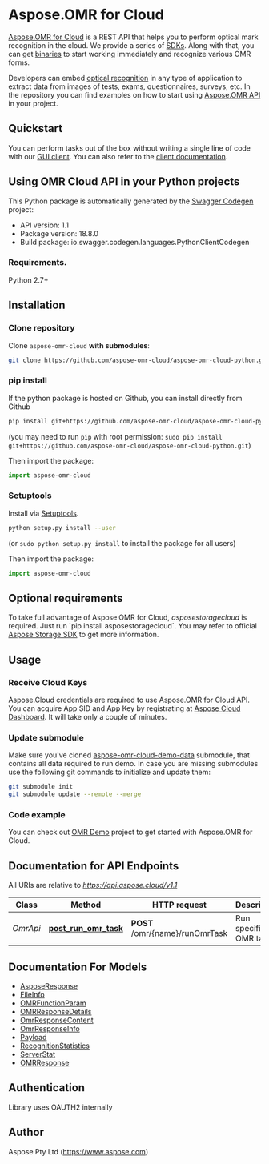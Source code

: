 # Aspose.OMR for Cloud

[Aspose.OMR for Cloud](https://products.aspose.cloud/omr/) is a REST API that helps you to perform optical mark recognition in the cloud. We provide a series of [SDKs](https://github.com/aspose-omr-cloud). Along with that, you can get [binaries](https://github.com/aspose-omr-cloud/aspose-omr-cloud-dotnet/releases) to start working immediately and recognize various OMR forms.

Developers can embed [optical recognition](https://en.wikipedia.org/wiki/Optical_mark_recognition) in any type of application to extract data from images of tests, exams, questionnaires, surveys, etc. In the repository you can find examples on how to start using [Aspose.OMR API](https://docs.aspose.cloud/display/omrcloud/OMR+API+Specification) in your project.

## Quickstart

You can perform tasks out of the box without writing a single line of code with our [GUI client](https://github.com/aspose-omr-cloud/aspose-omr-cloud-dotnet/releases). You can also refer to the [client documentation](https://docs.aspose.cloud/display/omrcloud/Aspose.OMR.Client+Application).

## Using OMR Cloud API in your Python projects

This Python package is automatically generated by the [Swagger Codegen](https://github.com/swagger-api/swagger-codegen) project:

- API version: 1.1
- Package version: 18.8.0
- Build package: io.swagger.codegen.languages.PythonClientCodegen

### Requirements.

Python 2.7+

## Installation



### Clone repository

Clone `aspose-omr-cloud` **with submodules**:
```sh
git clone https://github.com/aspose-omr-cloud/aspose-omr-cloud-python.git --recurse-submodules
```



### pip install

If the python package is hosted on Github, you can install directly from Github

```sh
pip install git+https://github.com/aspose-omr-cloud/aspose-omr-cloud-python.git
```
(you may need to run `pip` with root permission: `sudo pip install git+https://github.com/aspose-omr-cloud/aspose-omr-cloud-python.git`)

Then import the package:
```python
import aspose-omr-cloud 
```

### Setuptools

Install via [Setuptools](http://pypi.python.org/pypi/setuptools).

```sh
python setup.py install --user
```
(or `sudo python setup.py install` to install the package for all users)

Then import the package:
```python
import aspose-omr-cloud
```
## Optional requirements

To take full advantage of Aspose.OMR for Cloud, _asposestoragecloud_ is required. Just run &#x60;pip install asposestoragecloud&#x60;. You may refer to official [Aspose Storage SDK](https://github.com/aspose-storage-cloud/aspose-storage-cloud-python) to get more information.

## Usage

### Receive Cloud Keys
Aspose.Cloud credentials are required to use Aspose.OMR for Cloud API. You can acquire App SID and App Key by registrating at [Aspose Cloud Dashboard](https://dashboard.aspose.cloud). It will take only a couple of minutes.


### Update submodule 
Make sure you've cloned [aspose-omr-cloud-demo-data](https://github.com/aspose-omr-cloud/aspose-omr-cloud-demo-data) submodule, that contains all data required to run demo.
In case you are missing submodules use the following git commands to initialize and update them:
```sh
git submodule init
git submodule update --remote --merge
```


### Code example
You can check out [OMR Demo](demo) project to get started with Aspose.OMR for Cloud.

## Documentation for API Endpoints

All URIs are relative to *https://api.aspose.cloud/v1.1*

Class | Method | HTTP request | Description
------------ | ------------- | ------------- | -------------
*OmrApi* | [**post_run_omr_task**](docs/OmrApi.md#post_run_omr_task) | **POST** /omr/{name}/runOmrTask | Run specific OMR task


## Documentation For Models

 - [AsposeResponse](docs/AsposeResponse.md)
 - [FileInfo](docs/FileInfo.md)
 - [OMRFunctionParam](docs/OMRFunctionParam.md)
 - [OMRResponseDetails](docs/OMRResponseDetails.md)
 - [OmrResponseContent](docs/OmrResponseContent.md)
 - [OmrResponseInfo](docs/OmrResponseInfo.md)
 - [Payload](docs/Payload.md)
 - [RecognitionStatistics](docs/RecognitionStatistics.md)
 - [ServerStat](docs/ServerStat.md)
 - [OMRResponse](docs/OMRResponse.md)


## Authentication

Library uses OAUTH2 internally

## Author

Aspose Pty Ltd (https://www.aspose.com)



